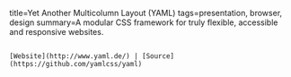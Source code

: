 title=Yet Another Multicolumn Layout (YAML)
tags=presentation, browser, design
summary=A modular CSS framework for truly flexible, accessible and responsive websites.
~~~~~~

[Website](http://www.yaml.de/) | [Source](https://github.com/yamlcss/yaml)

